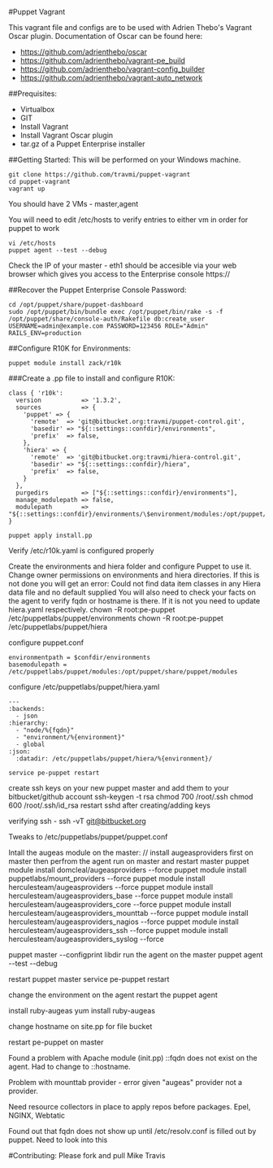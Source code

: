 #Puppet Vagrant

This vagrant file and configs are to be used with Adrien Thebo's Vagrant Oscar plugin.
Documentation of Oscar can be found here:

* https://github.com/adrienthebo/oscar
* https://github.com/adrienthebo/vagrant-pe_build
* https://github.com/adrienthebo/vagrant-config_builder
* https://github.com/adrienthebo/vagrant-auto_network

##Prequisites:

* Virtualbox
* GIT
* Install Vagrant
* Install Vagrant Oscar plugin
* tar.gz of a Puppet Enterprise installer

##Getting Started:
This will be performed on your Windows machine.

```
git clone https://github.com/travmi/puppet-vagrant
cd puppet-vagrant
vagrant up
```

You should have 2 VMs - master,agent

You will need to edit /etc/hosts to verify entries to either vm in order for puppet to work

```
vi /etc/hosts
puppet agent --test --debug
```

Check the IP of your master - eth1 should be accesible via your web browser which gives you access to the Enterprise console
https://<IP>

##Recover the Puppet Enterprise Console Password:

```
cd /opt/puppet/share/puppet-dashboard
sudo /opt/puppet/bin/bundle exec /opt/puppet/bin/rake -s -f /opt/puppet/share/console-auth/Rakefile db:create_user USERNAME=admin@example.com PASSWORD=123456 ROLE="Admin" RAILS_ENV=production
```

##Configure R10K for Environments:

```
puppet module install zack/r10k
```

###Create a .pp file to install and configure R10K:
```puppet
class { 'r10k':
  version           => '1.3.2',
  sources           => {
    'puppet' => {
      'remote'  => 'git@bitbucket.org:travmi/puppet-control.git',
      'basedir' => "${::settings::confdir}/environments",
      'prefix'  => false,
    },
    'hiera' => {
      'remote'  => 'git@bitbucket.org:travmi/hiera-control.git',
      'basedir' => "${::settings::confdir}/hiera",
      'prefix'  => false,
    }
  },
  purgedirs         => ["${::settings::confdir}/environments"],
  manage_modulepath => false,
  modulepath        => "${::settings::confdir}/environments/\$environment/modules:/opt/puppet/share/puppet/modules",
}
```
```
puppet apply install.pp
```

Verify /etc/r10k.yaml is configured properly

Create the environments and hiera folder and configure Puppet to use it. 
Change owner permissions on environments and hiera directories.
If this is not done you will get an error: Could not find data item classes in any Hiera data file and no default supplied
You will also need to check your facts on the agent to verify fqdn or hostname is there. If it is not you need to update hiera.yaml respectively.
chown -R root:pe-puppet /etc/puppetlabs/puppet/environments
chown -R root:pe-puppet /etc/puppetlabs/puppet/hiera

configure puppet.conf
```
environmentpath = $confdir/environments
basemodulepath = /etc/puppetlabs/puppet/modules:/opt/puppet/share/puppet/modules
```

configure /etc/puppetlabs/puppet/hiera.yaml

```
---
:backends:
  - json
:hierarchy:
  - "node/%{fqdn}"
  - "environment/%{environment}"
  - global
:json:
  :datadir: /etc/puppetlabs/puppet/hiera/%{environment}/
```

```
service pe-puppet restart
```

create ssh keys on your new puppet master and add them to your bitbucket/github account
ssh-keygen -t rsa
chmod 700 /root/.ssh
chmod 600 /root/.ssh/id_rsa
restart sshd after creating/adding keys

verifying ssh -  ssh -vT git@bitbucket.org

Tweaks to /etc/puppetlabs/puppet/puppet.conf

Intall the augeas module on the master:
// install augeasproviders first on master then perfrom the agent run on master and restart master
puppet module install domcleal/augeasproviders --force
puppet module install puppetlabs/mount_providers --force 
puppet module install herculesteam/augeasproviders --force 
puppet module install herculesteam/augeasproviders_base --force 
puppet module install herculesteam/augeasproviders_core --force 
puppet module install herculesteam/augeasproviders_mounttab --force
puppet module install herculesteam/augeasproviders_nagios --force
puppet module install herculesteam/augeasproviders_ssh --force
puppet module install herculesteam/augeasproviders_syslog --force

puppet master --configprint libdir
run the agent on the master
puppet agent --test --debug 

restart puppet master
service pe-puppet restart

change the environment on the agent 
restart the puppet agent 

install ruby-augeas
yum install ruby-augeas

change hostname on site.pp for file bucket

restart pe-puppet on master

Found a problem with Apache module (init.pp) ::fqdn does not exist on the agent. Had to change to ::hostname.

Problem with mounttab provider - error given "augeas" provider not a provider.

Need resource collectors in place to apply repos before packages.
Epel, NGINX, Webtatic

Found out that fqdn does not show up until /etc/resolv.conf is filled out by puppet. Need to look into this

#Contributing:
Please fork and pull
Mike Travis 
